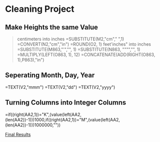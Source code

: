 # Cleaning Project

## Make Heights the same Value
> centimeters into inches
=SUBSTITUTE(M2,"cm"," ",1)
=CONVERT(N2,"cm","in")
=ROUND(O2, 1)
> feet'inches" into inches
=SUBSTITUTE(M863,"'","", 1)
=SUBSTITUTE(N863, """","", 1)
=MULTIPLY(LEFT(O863, 1), 12)
=CONCATENATE(ADD(RIGHT(O863, 1),P863),"in") 

## Seperating Month, Day, Year
=TEXT(V2,"mmm")
=TEXT(V2,"dd")
=TEXT(V2,"yyyy")

## Turning Columns into Integer Columns
=if((right(AA2,1))="K",(value(left(AA2,(len(AA2))-1)))1000,if((right(AA2,1))="M",(value(left(AA2,(len(AA2))-1)))1000000,""))

[Final Results](https://docs.google.com/spreadsheets/d/16fTAHn8iMF_Fcwv8Ix4Yo0neNEC92R_i46uMAAhecFg/edit#gid=1084324460)
